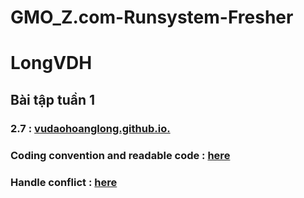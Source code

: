 # GMO_Z.com-Runsystem-Fresher 
# LongVDH
## Bài tập tuần 1
### 2.7 : [vudaohoanglong.github.io.](vudaohoanglong.github.io.)
### Coding convention and readable code : [here](https://github.com/vudaohoanglong/coding_convention_readble)
### Handle conflict : [here](https://github.com/vudaohoanglong/handle-conflict)
